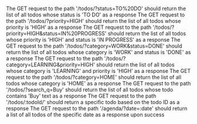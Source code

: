 The GET request to the path '/todos/?status=TO%20DO' should return the list of all todos whose status is 'TO DO' as a response
The GET request to the path '/todos/?priority=HIGH' should return the list of all todos whose priority is 'HIGH' as a response
The GET request to the path '/todos/?priority=HIGH&status=IN%20PROGRESS' should return the list of all todos whose priority is 'HIGH' and status is 'IN PROGRESS' as a response
The GET request to the path '/todos/?category=WORK&status=DONE' should return the list of all todos whose category is 'WORK' and status is 'DONE' as a response
The GET request to the path '/todos/?category=LEARNING&priority=HIGH' should return the list of all todos whose category is 'LEARNING' and priority is 'HIGH' as a response
The GET request to the path '/todos/?category=HOME' should return the list of all todos whose category is 'HOME' as a response
The GET request to the path '/todos/?search_q=Buy' should return the list of all todos whose todo contains 'Buy' text as a response
The GET request to the path '/todos/:todoId/' should return a specific todo based on the todo ID as a response
The GET request to the path '/agenda/?date=:date' should return a list of all todos of the specific date as a response upon success
